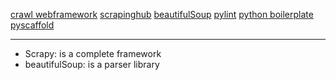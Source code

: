 [crawl webframework](https://scrapy.org/)
[scrapinghub](https://www.scrapinghub.com/)
[beautifulSoup](https://www.crummy.com/software/BeautifulSoup/bs4/doc/)
[pylint](https://docs.pylint.org/en/1.6.0/features.html)
[python boilerplate](https://github.com/fabiommendes/python-boilerplate)
[pyscaffold](https://github.com/pyscaffold/pyscaffold.git)

***
- Scrapy: is a complete framework
- beautifulSoup: is a parser library